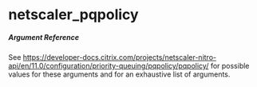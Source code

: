 # netscaler_pqpolicy

##### Argument Reference

See https://developer-docs.citrix.com/projects/netscaler-nitro-api/en/11.0/configuration/priority-queuing/pqpolicy/pqpolicy/ for possible values for these arguments and for an exhaustive list of arguments.


